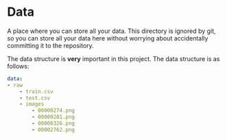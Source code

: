 # Data
A place where you can store all your data. This directory is ignored by git, so you can store all your data here without worrying about accidentally committing it to the repository.

The data structure is __very__ important in this project. The data structure is as follows:

```yaml
data:
- raw
    - train.csv
    - test.csv
    - images
        - 00000274.png
        - 00000281.png
        - 00000326.png
        - 00002762.png
```
